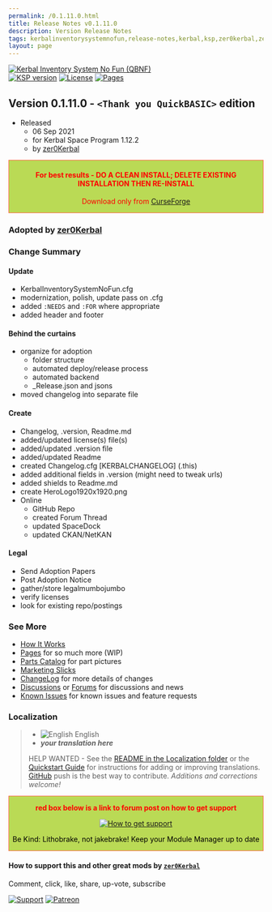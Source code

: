 ```yaml
---
permalink: /0.1.11.0.html
title: Release Notes v0.1.11.0
description: Version Release Notes
tags: kerbalinventorysystemnofun,release-notes,kerbal,ksp,zer0kerbal,zedk
layout: page
---
```

<!-- ReleaseLayout.md v0.1.11.0
Kerbal Inventory System No Fun (QBNF)
created: 06 Sep 2021
updated: 23 Apr 2023

TEMPLATE: ReleaseLayout.md v1.3.5.1
created: 11 Aug 2018
updated: 13 Apr 2023 -->

[![Kerbal Inventory System No Fun (QBNF)][SHD:mod]][CRSFG:url]  
[![KSP version][SHD:ksp]][KSP:url] [![License][LIC:shd]][LIC:url] [![Pages][SHD:pages]][pages]

## Version 0.1.11.0 - `<Thank you QuickBASIC>` edition

* Released
  * 06 Sep 2021
  * for Kerbal Space Program 1.12.2
  * by [zer0Kerbal](https://github.com/zer0Kerbal)

<div style="border:0.5px solid Tomato; background-color: #bada55; color: #FF0000; text-align:center"><h4>
<b>For best results - DO A CLEAN INSTALL; DELETE EXISTING INSTALLATION THEN RE-INSTALL</b></h4><p>Download only from <a href="https://www.curseforge.com/kerbal/ksp-mods/KerbalInventorySystemNoFun/files">CurseForge</a></p></div>

### Adopted by [zer0Kerbal](https://github.com/zer0Kerbal)

### Change Summary

#### Update

* KerbalInventorySystemNoFun.cfg  
* modernization, polish, update pass on .cfg
* added `:NEEDS` and `:FOR` where appropriate
* added header and footer

#### Behind the curtains

* organize for adoption
  * folder structure
  * automated deploy/release process
  * automated backend
  * _Release.json and jsons
* moved changelog into separate file

#### Create

* Changelog, .version, Readme.md
* added/updated license(s) file(s)
* added/updated .version file
* added/updated Readme
* created Changelog.cfg [KERBALCHANGELOG] (.this)
* added additional fields in .version (might need to tweak urls)
* added shields to Readme.md
* create HeroLogo1920x1920.png
* Online
  * GitHub Repo
  * created Forum Thread
  * updated SpaceDock
  * updated CKAN/NetKAN

#### Legal

* Send Adoption Papers
* Post Adoption Notice
* gather/store legalmumbojumbo
* verify licenses
* look for existing repo/postings

### See More

* [How It Works][works]
* [Pages][pages] for so much more (WIP)
* [Parts Catalog][parts] for part pictures
* [Marketing Slicks][markt]
* [ChangeLog][chlog] for more details of changes
* [Discussions][discu] or [Forums][forum] for discussions and news
* [Known Issues][issue] for known issues and feature requests

### Localization

>* ![English][EN] English
>* ***your translation here***
>
> HELP WANTED - See the [README in the Localization folder][lreadme] or the [Quickstart Guide][qstart] for instructions for adding or improving translations. [GitHub][GitHub:url] push is the best way to contribute. *Additions and corrections welcome!*

<div style="border:0.5px solid Tomato; background-color: #BADA55; color: #FF0000; text-align:center">
  <p><b>red box below is a link to forum post on how to get support</b></p>
  <a href="https://forum.kerbalspaceprogram.com/index.php?/topic/83212-*">
    <p><img src="https://i.postimg.cc/vHP6zmrw/image.png" alt="How to get support"></p></a>
  <p style="color: #000000;">Be Kind: Lithobrake, not jakebrake! Keep your Module Manager up to date</p>
</div>

#### How to support this and other great mods by [`zer0Kerbal`][zer0Kerbal]

Comment, click, like, share, up-vote, subscribe

[![Support][PAYPAL:img]][PAYPAL:url] [![Patreon][PATREON:img]][PATREON:url]

<!-- links -->
[chlog]: https://raw.githubusercontent.com/zer0Kerbal/KerbalInventorySystemNoFun/master/changelog.md "Changelog"
[discu]: https://github.com/zer0Kerbal/KerbalInventorySystemNoFun/discussions/ "Discussions"
[forum]: https://forum.kerbalspaceprogram.com/index.php?/topic/204752-*/ "Kerbal Inventory System No Fun (QBNF)"
[issue]: https://github.com/zer0Kerbal/KerbalInventorySystemNoFun/issues/ "Issue Tracker"
[markt]: https://zer0kerbal.github.io/KerbalInventorySystemNoFun/Marketing "Marketing Slicks"
[pages]: https://zer0kerbal.github.io/KerbalInventorySystemNoFun/ "GitHub Pages"
[parts]: https://zer0kerbal.github.io/KerbalInventorySystemNoFun/PartsCatalog "Parts Catalog"
[works]: https://zer0kerbal.github.io/KerbalInventorySystemNoFun/HowItWorks "How It Works"

<!-- shields -->
[SHD:mod]: https://img.shields.io/badge/Kerbal%20Inventory%20System%20No%20Fun%20(QBNF)%20-v0.1.11.0--release-BADA55.svg?style=plastic&labelColor=darkgreen/ "0.1.4.2-release"
[SHD:pages]: https://img.shields.io/badge/GitHub-Pages-white?style=plastic&labelColor=9cf&logoColor=181717&logo=github/ "GitHub IO"

[CRSFG:url]: https://www.curseforge.com/kerbal/ksp-mods/KerbalInventorySystemNoFun "CurseForge"
[GITHUB:url]: https://github.com/zer0Kerbal/KerbalInventorySystemNoFun/ "GitHub"

[KSP:url]: http://kerbalspaceprogram.com/ "Kerbal Space Program"
[SHD:ksp]: https://img.shields.io/badge/KSP-1.12.2-blue.svg?style=plastic&labelColor=black/ "Kerbal Space Program"

<!--- license -->
[LIC:url]: https://www.gnu.org/licenses/gpl-2.0-standalone.html "GPL-2.0"
[LIC:shd]: https://img.shields.io/badge/License-GPL--2.0-A42E2B?labelColor=white&style=plastic&logoColor=A42E2B&logo=gnu "GPL-2.0"

[PAYPAL:img]: https://img.shields.io/badge/Buy%20me%20some%20-LFO-BADA55?style=for-the-badge&logo=paypal&labelColor=FFDD00 "PayPal"
[PAYPAL:url]: https://www.paypal.com/donate?hosted_button_id=DC22YHMEJREKL "PayPal"
[PATREON:img]: https://img.shields.io/badge/Patreon%20-Patreonize-FF424D?style=for-the-badge&logo=patreon "Patreon"
[PATREON:url]: https://www.patreon.com/zer0Kerbal/membership "Patreon"
[lreadme]: https://github.com/zer0Kerbal/zer0Kerbal/blob/master/Localization/readme.md "Localization Readme"
[qstart]: https://github.com/zer0Kerbal/zer0Kerbal/blob/master/Localization/quickstart.md "Quickstart"
[EN]: https://raw.githubusercontent.com/zer0Kerbal/zer0Kerbal/master/img/EN.png "English"

[zer0Kerbal]: https://forum.kerbalspaceprogram.com/index.php?/profile/190933-*/ "zer0Kerbal"

<!-- THIS FILE: CC BY-ND 4.0 by zer0Kerbal -->